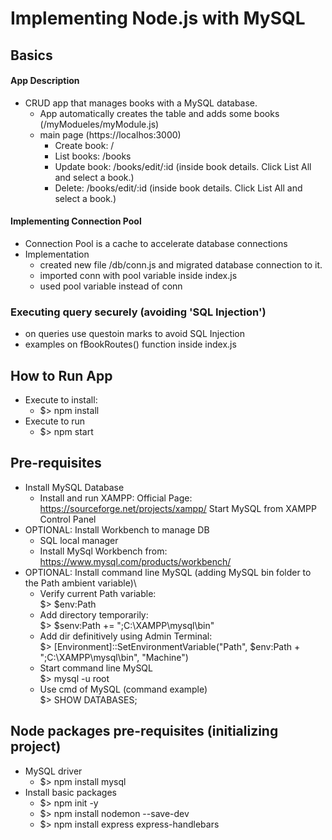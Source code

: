 # Implementing Node.js with MySQL

## Basics
#### App Description
- CRUD app that manages books with a MySQL database.
  - App automatically creates the table and adds some books (/myModueles/myModule.js)
  - main page (https://localhos:3000)
    - Create book: /
    - List books: /books
    - Update book: /books/edit/:id (inside book details. Click List All and select a book.)
    - Delete: /books/edit/:id (inside book details. Click List All and select a book.)

#### Implementing Connection Pool

- Connection Pool is a cache to accelerate database connections
- Implementation
  - created new file /db/conn.js and migrated database connection to it.
  - imported conn with pool variable inside index.js
  - used pool variable instead of conn

### Executing query securely (avoiding 'SQL Injection')

- on queries use questoin marks to avoid SQL Injection
- examples on fBookRoutes() function inside index.js

## How to Run App

- Execute to install:
  - $> npm install
- Execute to run
  - $> npm start

## Pre-requisites

- Install MySQL Database
  - Install and run XAMPP:
    Official Page: https://sourceforge.net/projects/xampp/
    Start MySQL from XAMPP Control Panel
- OPTIONAL: Install Workbench to manage DB
  - SQL local manager
  - Install MySql Workbench from: https://www.mysql.com/products/workbench/
- OPTIONAL: Install command line MySQL (adding MySQL bin folder to the Path ambient variable)\
  - Verify current Path variable:\
    $> $env:Path
  - Add directory temporarily:\
    $> $senv:Path += ";C:\XAMPP\mysql\bin"
  - Add dir definitively using Admin Terminal:\
    $> [Environment]::SetEnvironmentVariable("Path", $env:Path + ";C:\XAMPP\mysql\bin", "Machine")
  - Start command line MySQL\
    $> mysql -u root
  - Use cmd of MySQL (command example)\
    $> SHOW DATABASES;


## Node packages pre-requisites (initializing project)

- MySQL driver
  - $> npm install mysql
- Install basic packages
  - $> npm init -y
  - $> npm install nodemon --save-dev
  - $> npm install express express-handlebars
